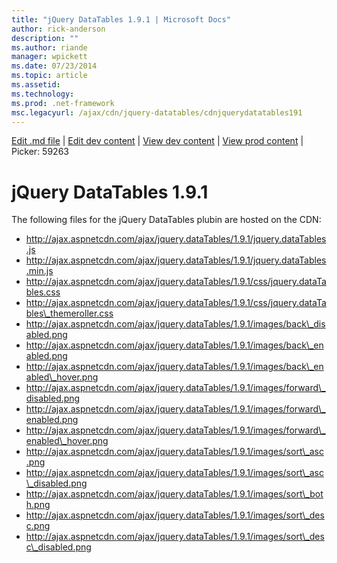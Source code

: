```yaml
---
title: "jQuery DataTables 1.9.1 | Microsoft Docs"
author: rick-anderson
description: ""
ms.author: riande
manager: wpickett
ms.date: 07/23/2014
ms.topic: article
ms.assetid: 
ms.technology: 
ms.prod: .net-framework
msc.legacyurl: /ajax/cdn/jquery-datatables/cdnjquerydatatables191
---
```

[Edit .md file](C:\Projects\msc\dev\Msc.Www\Web.ASP\App_Data\github\ajax\cdn\jquery-datatables\cdnjquerydatatables191.md) | [Edit dev content](http://www.aspdev.net/umbraco#/content/content/edit/59263) | [View dev content](http://docs.aspdev.net/tutorials/ajax/cdn/jquery-datatables/cdnjquerydatatables191.html) | [View prod content](http://www.asp.net/ajax/cdn/jquery-datatables/cdnjquerydatatables191) | Picker: 59263

jQuery DataTables 1.9.1
====================
The following files for the jQuery DataTables plubin are hosted on the CDN:

- http://ajax.aspnetcdn.com/ajax/jquery.dataTables/1.9.1/jquery.dataTables.js
- http://ajax.aspnetcdn.com/ajax/jquery.dataTables/1.9.1/jquery.dataTables.min.js
- http://ajax.aspnetcdn.com/ajax/jquery.dataTables/1.9.1/css/jquery.dataTables.css
- http://ajax.aspnetcdn.com/ajax/jquery.dataTables/1.9.1/css/jquery.dataTables\_themeroller.css
- http://ajax.aspnetcdn.com/ajax/jquery.dataTables/1.9.1/images/back\_disabled.png
- http://ajax.aspnetcdn.com/ajax/jquery.dataTables/1.9.1/images/back\_enabled.png
- http://ajax.aspnetcdn.com/ajax/jquery.dataTables/1.9.1/images/back\_enabled\_hover.png
- http://ajax.aspnetcdn.com/ajax/jquery.dataTables/1.9.1/images/forward\_disabled.png
- http://ajax.aspnetcdn.com/ajax/jquery.dataTables/1.9.1/images/forward\_enabled.png
- http://ajax.aspnetcdn.com/ajax/jquery.dataTables/1.9.1/images/forward\_enabled\_hover.png
- http://ajax.aspnetcdn.com/ajax/jquery.dataTables/1.9.1/images/sort\_asc.png
- http://ajax.aspnetcdn.com/ajax/jquery.dataTables/1.9.1/images/sort\_asc\_disabled.png
- http://ajax.aspnetcdn.com/ajax/jquery.dataTables/1.9.1/images/sort\_both.png
- http://ajax.aspnetcdn.com/ajax/jquery.dataTables/1.9.1/images/sort\_desc.png
- http://ajax.aspnetcdn.com/ajax/jquery.dataTables/1.9.1/images/sort\_desc\_disabled.png